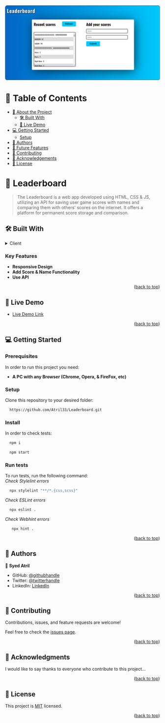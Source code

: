 <a name="readme-top"></a>
<div align="center">
  <img src="https://github.com/Atril33/Leaderboard/blob/develop/Live_preview.png" width="auto" />
  </div>
  
<!-- TABLE OF CONTENTS -->
# 📗 Table of Contents

- [📖 About the Project](#about-project)
  - [🛠 Built With](#built-with)
  - [🚀 Live Demo](#live-demo)
- [💻 Getting Started](#getting-started)
  - [Setup](#setup)
- [👥 Authors](#authors)
- [🔭 Future Features](#future-features)
- [🤝 Contributing](#contributing)
- [🙏 Acknowledgements](#acknowledgements)
- [📝 License](#license)

# 📖 Leaderboard <a name="about-project"></a>

> The Leaderboard is a web app developed using HTML, CSS & JS, utilizing an API for saving user game scores with names and comparing them with others' scores on the internet. It offers a platform for permanent score storage and comparison.

## 🛠 Built With <a name="built-with"></a>
<details>
  <summary>Client</summary>
  <ul>
    <li><a href="https://www.w3schools.com/html/">HTML</a></li>
    <li><a href="https://www.w3schools.com/css/">CSS</a></li>
    <li><a href="https://www.w3schools.com/js/">JavaScript</a></li>
  </ul>
</details>
<!-- Features -->

### Key Features <a name="key-features"></a>

- **Responsive Design**
- **Add Score & Name Functionality**
- **Use API**

<p align="right">(<a href="#readme-top">back to top</a>)</p>

<!-- LIVE DEMO -->

## 🚀 Live Demo <a name="live-demo"></a>

- [Live Demo Link](https://atril33.github.io/Leaderboard/dist/)

<p align="right">(<a href="#readme-top">back to top</a>)</p>

<!-- GETTING STARTED -->

## 💻 Getting Started <a name="getting-started"></a>

### Prerequisites

In order to run this project you need:
- **A PC with any Browser (Chrome, Opera, & FireFox, etc)**

### Setup

Clone this repository to your desired folder:
``` bash
  https://github.com/Atril33/Leaderboard.git
```

### Install
In order to check tests:
```sh
  npm i
```
```sh
  npm start
```
### Run tests

To run tests, run the following command:
<br>
_Check Stylelint errors_
```sh
  npx stylelint "**/*.{css,scss}"
```

_Check ESLint errors_
```sh
  npx eslint .
```

_Check Webhint errors_
```sh
   npx hint .
```
<p align="right">(<a href="#readme-top">back to top</a>)</p>

<!-- AUTHORS -->

## 👥 Authors <a name="authors"></a>
👤 **Syed Atril**

- GitHub: [@githubhandle](https://github.com/Atril33)
- Twitter: [@twitterhandle](https://twitter.com/AtrilSyed)
- LinkedIn: [LinkedIn](https://www.linkedin.com/in/syed-atril-831696248/)

<p align="right">(<a href="#readme-top">back to top</a>)</p>

<!-- CONTRIBUTING -->

## 🤝 Contributing <a name="contributing"></a>

Contributions, issues, and feature requests are welcome!

Feel free to check the [issues page](../../issues/).

<p align="right">(<a href="#readme-top">back to top</a>)</p>

<!-- ACKNOWLEDGEMENTS -->

## 🙏 Acknowledgments <a name="acknowledgements"></a>

I would like to say thanks to everyone who contribute to this project...

<p align="right">(<a href="#readme-top">back to top</a>)</p>

<!-- LICENSE -->

## 📝 License <a name="license"></a>

This project is [MIT](./LICENSE) licensed.

<p align="right">(<a href="#readme-top">back to top</a>)</p>
